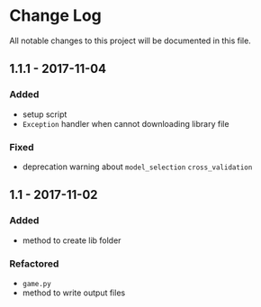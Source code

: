 # Change Log
All notable changes to this project will be documented in this file.

## 1.1.1 - 2017-11-04

### Added
- setup script
- `Exception` handler when cannot downloading library file

### Fixed
- deprecation warning about `model_selection` `cross_validation`

## 1.1 - 2017-11-02

### Added
- method to create lib folder

### Refactored
- `game.py`
- method to write output files

